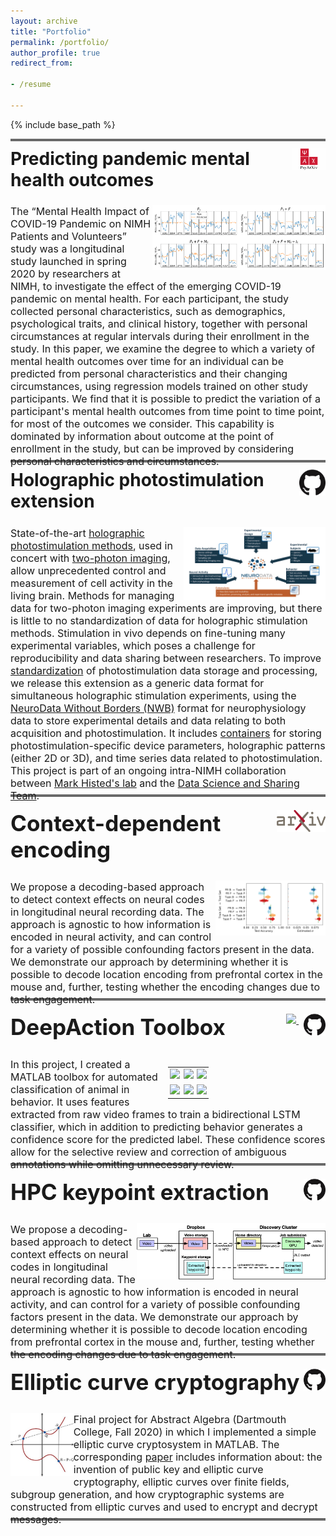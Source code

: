 ```yaml
---
layout: archive
title: "Portfolio"
permalink: /portfolio/
author_profile: true
redirect_from:

- /resume

---
```


{% include base_path %}



<hr style="margin:0;padding:0; height:4px;background-color: #696969;margin-bottom:-2em">


<div style="clear: both;">
    <div style="float: right;vertical-align: middle;">
        <a href="https://psyarxiv.com/7enqw/">
	        <img src="../files/PsyArXiv_logo.png" style="height:2.5em;float:right" alt="">
        </a>
    </div>
    <div>
        <h2 style="font-size:2em;">Predicting pandemic mental health outcomes</h2>
    </div>
</div>

<img src="../files/covid19_fig.png" width="55%" style="margin: 0em 0em 0em 0em; " align="right">
<p style="font-size:16px;padding:0;margin:0;margin-bottom:1em">The “Mental Health Impact of COVID-19 Pandemic on NIMH Patients and Volunteers” study was a longitudinal study launched in spring 2020 by researchers at NIMH, to investigate the effect of the emerging COVID-19 pandemic on mental health. For each participant, the study collected personal characteristics, such as demographics, psychological traits, and clinical history, together with personal circumstances at regular intervals during their enrollment in the study. In this paper, we examine the degree to which a variety of mental health outcomes over time for an individual can be predicted from personal characteristics and their changing circumstances, using regression models trained on other study participants. We find that it is possible to predict the variation of a participant's mental health outcomes from time point to time point, for most of the outcomes we consider. This capability is dominated by information about outcome at the point of enrollment in the study, but can be improved by considering personal characteristics and circumstances.</p>

<hr style="margin:0;padding:0; height:4px;background-color: #696969;margin-bottom:-2em;margin-top:-2em">

<div style="clear: both;">
    <div style="float: right;vertical-align: middle;">
        <a href="https://github.com/carlwharris/nwb-photostim">
            <img align="right" src="../files/GitHub_logo.png" style="height:3em">
        </a>
  </div>
  <div>
    <h2 style="font-size:2em;">Holographic photostimulation extension</h2>
</div>

<img src="../files/nwb_overview.png" width="45%" style="float:right">
<p style="font-size:16px;">State-of-the-art <a href="https://www.nature.com/articles/s41467-017-01031-3">holographic photostimulation methods</a>, used in concert with <a href="https://www.nature.com/articles/nmeth818">two-photon imaging</a>, 
allow unprecedented 
control and measurement of cell activity in the living brain. Methods for managing data for two-photon imaging 
experiments are improving, but there is little to no standardization of data for holographic stimulation methods. 
Stimulation in vivo depends on fine-tuning many experimental variables, which poses a challenge for reproducibility 
and data sharing between researchers. To improve <a href="https://www.sciencedirect.com/science/article/pii/S0896627321009557">standardization</a> of photostimulation data storage and processing, 
we release this extension as a generic data format for simultaneous holographic stimulation experiments, 
using the <a href="https://www.nwb.org/">NeuroData Without Borders (NWB)</a> format for neurophysiology data to store experimental details and data relating to both acquisition 
and photostimulation. It includes <a href="https://pynwb.readthedocs.io/en/stable/">containers</a> for storing photostimulation-specific device parameters, holographic patterns (either 2D or 3D), and time series data related to photostimulation. This project is part of an ongoing intra-NIMH collaboration between <a href="https://markhisted.org/">Mark Histed's lab</a> and the <a href="https://cmn.nimh.nih.gov/dsst">Data Science and Sharing Team</a>.</p>

<hr style="margin:0;padding:0; height:4px;background-color: #696969;margin-bottom:-2em;margin-top:-2em">


<div style="clear: both;">
    <div style="float: right;vertical-align: middle;">
        <a href="https://arxiv.org/abs/2211.09295">
            <img align="right" src="../files/arxiv-logo-1.png" style="height:2.5em;float:right">
        </a>
    </div>
    <div>
        <h2 style="font-size:2.5em;">Context-dependent encoding</h2>
    </div>
</div>

<img src="../files/boxplots_v2.png" width="35%" style="margin: 0em 0em 0em 0em; " align="right">
<p style="font-size:16px;padding:0;margin:0;margin-bottom:1em">We propose a decoding-based approach to detect context effects on neural codes in longitudinal neural recording data. The approach is agnostic to how information is encoded in neural activity, and can control for a variety of possible confounding factors present in the data. We demonstrate our approach by determining whether it is possible to decode location encoding from prefrontal cortex in the mouse and, further, testing whether the encoding changes due to task engagement.</p>

<hr style="margin:0;padding:0; height:4px;background-color: #696969;margin-bottom:-2em;margin-top:-2em">

<div style="clear: both;">
    <div style="float: right;vertical-align: middle;">
        <a href="https://www.biorxiv.org/content/10.1101/2022.06.20.496909v1">
            <img src="https://www.biorxiv.org/sites/default/files/site_logo/bioRxiv_logo_homepage.png" style="height:2.5em;">
        </a>
        &nbsp;&nbsp;
        <a href="https://github.com/carlwharris/DeepAction" >
            <img align="right" src="../files/GitHub_logo.png" style="height:2.5em;">
        </a>
    </div>
    <div>
        <h2 style="font-size:2.5em;">DeepAction Toolbox</h2>
    </div>
</div>

<div style="clear: both;">
  <div style="float: right; vertical-align: middle;width:50%">
   <table width="50%" align="right">
    <tr style="width:100%;border:none;margin:0;padding:0;">
        <td style="border:none;padding:0.2em" width="33%">
			<img src="../files/home_cage_50.gif" style="max-width:100%;height:auto;">
		</td>
		<td style="border:none;padding:0.2em" width="33%">
			<img src="../files/CRIM13S-785.gif" style="max-width:100%;height:auto;">
		</td>						
		<td style="border:none;padding:0.2em" width="33%">
			<img src="../files/CRIM13T-203.gif" style="max-width:100%;height:auto;">
		</td>
	</tr>
	<tr style="width:100%;border:none;margin:0;padding:0;">
		<td style="border:none;padding:0.2em;" width="33%">
			<img src="../files/home_cage_182.gif" style="max-width:100%;height:auto;">
		</td>
		<td style="border:none;padding:0.2em" width="33%">
			<img src="../files/CRIM13S-1785.gif" style="max-width:100%;height:auto;">
		</td>						
		<td style="border:none;padding:0.2em" width="33%">
			<img src="../files/CRIM13T-256.gif" style="max-width:100%;height:auto;">
		</td>
	</tr>
    </table>
  </div>
  <div>
    <p style="font-size:16px">In this project, I created a MATLAB toolbox for automated classification of animal in behavior. It uses features extracted from raw video frames to train a bidirectional LSTM classifier, which in addition to predicting behavior generates a confidence score for the predicted label. These confidence scores allow for the selective review and correction of ambiguous annotations while omitting unnecessary review.</p>
  </div>
</div>

<hr style="margin:0;padding:0; height:4px;background-color: #696969;margin-bottom:-2em;margin-top:-2em">

<div style="clear: both;">
  <div style="float: right;vertical-align: middle;">
   <a href="https://github.com/carlwharris/Discovery-DLC-processing">
	<img align="right" src="../files/GitHub_logo.png" style="height:2.5em">
</a>
  </div>
  <div>
<h2 style="font-size:2.5em;">HPC keypoint extraction</h2>
  </div>
</div>

<img src="../files/pipeline_diagram.png" align="right" style="width:60%;">
<p style="font-size:16px;">We propose a decoding-based approach to detect context effects on neural codes in longitudinal neural recording data. The approach is agnostic to how information is encoded in neural activity, and can control for a variety of possible confounding factors present in the data. We demonstrate our approach by determining whether it is possible to decode location encoding from prefrontal cortex in the mouse and, further, testing whether the encoding changes due to task engagement.</p>



<hr style="margin:0;padding:0; height:4px;background-color: #696969;margin-bottom:-2em;margin-top:-2em">

<div style="clear: both;">
    <div style="float: right;vertical-align: middle;">
        <a href="https://github.com/carlwharris/elliptic-curve-cryptosystems">
            <img align="right" src="../files/GitHub_logo.png" style="height:2.5em">
        </a>
    </div>
    <div>
        <h2 style="font-size:2.5em;">Elliptic curve cryptography</h2>
    </div>
</div>

<img src="../files/ECC.jpeg"  style="width:20%;float:left">
<p style="font-size:16px;">Final project for Abstract Algebra (Dartmouth College, Fall 2020) in which I implemented a simple elliptic curve cryptosystem in MATLAB. The corresponding <a href="https://github.com/carlwharris/elliptic-curve-cryptosystems/blob/main/ECC%20Project%20Paper.pdf">paper</a> includes information about: the invention of public key and elliptic curve cryptography, elliptic curves over finite fields, subgroup generation, and how cryptographic systems are constructed from elliptic curves and used to encrypt and decrypt messages.</p>

<hr style="margin:0;padding:0; height:4px;background-color: #696969;margin-top:-2em">
